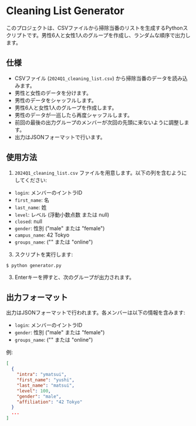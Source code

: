 # Cleaning List Generator

このプロジェクトは、CSVファイルから掃除当番のリストを生成するPythonスクリプトです。男性6人と女性1人のグループを作成し、ランダムな順序で出力します。

## 仕様

- CSVファイル (`2024Q1_cleaning_list.csv`) から掃除当番のデータを読み込みます。
- 男性と女性のデータを分けます。
- 男性のデータをシャッフルします。
- 男性6人と女性1人のグループを作成します。
- 男性のデータが一巡したら再度シャッフルします。
- 前回の最後の出力グループのメンバーが次回の先頭に来ないように調整します。
- 出力はJSONフォーマットで行います。

## 使用方法

1. `2024Q1_cleaning_list.csv` ファイルを用意します。以下の列を含むようにしてください:
- `login`: メンバーのイントラID
- `first_name`: 名
- `last_name`: 姓
- `level`: レベル (浮動小数点数 または null)
- `closed`: null
- `gender`: 性別 ("male" または "female")
- `campus_name`: 42 Tokyo
- `groups_name`: ("" または "online")

3. スクリプトを実行します:
```
$ python generator.py
```

3. Enterキーを押すと、次のグループが出力されます。

## 出力フォーマット

出力はJSONフォーマットで行われます。各メンバーは以下の情報を含みます:

- `login`: メンバーのイントラID
- `gender`: 性別 ("male" または "female")
- `groups_name`: ("" または "online")

例:

```json
[
  {
    "intra": "ymatsui",
    "first_name": "yushi",
    "last_name": "matsui",
    "level": 100,
    "gender": "male",
    "affiliation": "42 Tokyo"
  }
  ...
]
